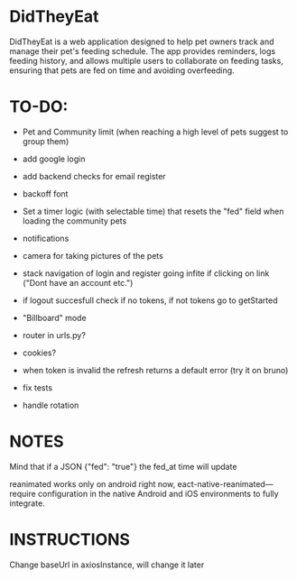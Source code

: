 # DidTheyEat
DidTheyEat is a web application designed to help pet owners track and manage their pet's feeding schedule. The app provides reminders, logs feeding history, and allows multiple users to collaborate on feeding tasks, ensuring that pets are fed on time and avoiding overfeeding. 


# TO-DO:

- Pet and Community limit (when reaching a high level of pets suggest to group them)

- add google login

- add backend checks for email register

- backoff font

- Set a timer logic (with selectable time) that resets the "fed" field when loading the community pets

- notifications

- camera for taking pictures of the pets

- stack navigation of login and register going infite if clicking on link ("Dont have an account etc.")

- if logout succesfull check if no tokens, if not tokens go to getStarted

- "Billboard" mode

- router in urls.py?

- cookies?

- when token is invalid the refresh returns a default error (try it on bruno)

- fix tests

- handle rotation

# NOTES
Mind that if a JSON {"fed": "true"} the fed_at time will update

reanimated works only on android right now, eact-native-reanimated—require configuration in the native Android and iOS environments to fully integrate.

# INSTRUCTIONS
Change baseUrl in axiosInstance, will change it later